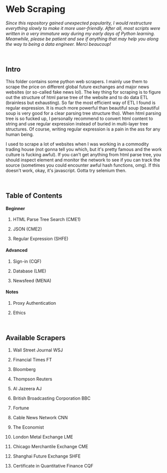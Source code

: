 # Web Scraping

*Since this repository gained unexpected popularity, I would restructure everything slowly to make it more user-friendly. After all, most scripts were written in a very immature way during my early days of Python learning. Meanwhile, please be patient and see if anything that may help you along the way to being a data engineer. Merci beaucoup!*

<br>

## Intro

This folder contains some python web scrapers. I mainly use them to scrape the price on different global future exchanges and major news websites (or so-called fake news lol). The key thing for scraping is to figure out the structure of html parse tree of the website and to do data ETL (brainless but exhausting). So far the most efficient way of ETL I found is regular expression. It is much more powerful than beautiful soup (beautiful soup is very good for a clear parsing tree structure tho). When html parsing tree is so fucked up, I personally recommend to convert html content to string and use regular expression instead of buried in multi-layer tree structures. Of course, writing regular expression is a pain in the ass for any human being. 

I used to scrape a lot of websites when I was working in a commodity trading house (not gonna tell you which, but it's pretty famous and the work culture is fucking awful). If you can't get anything from html parse tree, you should inspect element and monitor the network to see if you can track the source (sometimes you could encounter awful hash functions, omg). If this doesn't work, okay, it's javascript. Gotta try selenium then.

<br>

## Table of Contents

#### Beginner

1. HTML Parse Tree Search (CME1)

2. JSON (CME2)

3. Regular Expression (SHFE)

#### Advanced

1. Sign-in (CQF)

2. Database (LME)

3. Newsfeed (MENA)

#### Notes

1. Proxy Authentication

2. Ethics

<br>

## Available Scrapers

1. Wall Street Journal WSJ

2. Financial Times FT

3. Bloomberg

4. Thompson Reuters

5. Al Jazeera AJ

6. British Broadcasting Corporation BBC

7. Fortune

8. Cable News Network CNN

9. The Economist

10. London Metal Exchange LME

11. Chicago Merchantile Exchange CME

12. Shanghai Future Exchange SHFE

13. Certificate in Quantitative Finance CQF


